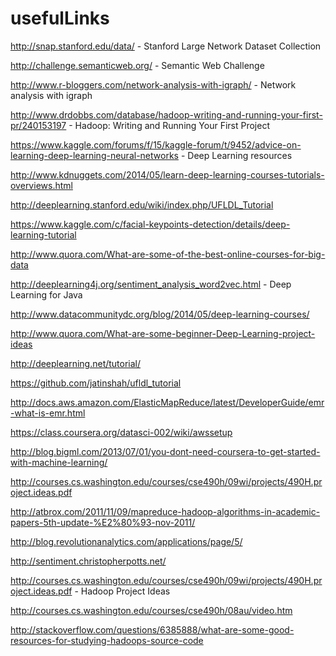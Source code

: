 # usefulLinks

http://snap.stanford.edu/data/   -   Stanford Large Network Dataset Collection

http://challenge.semanticweb.org/  - Semantic Web Challenge

http://www.r-bloggers.com/network-analysis-with-igraph/  -  Network analysis with igraph

http://www.drdobbs.com/database/hadoop-writing-and-running-your-first-pr/240153197  -  Hadoop: Writing and Running Your First Project

https://www.kaggle.com/forums/f/15/kaggle-forum/t/9452/advice-on-learning-deep-learning-neural-networks  -  Deep Learning resources

http://www.kdnuggets.com/2014/05/learn-deep-learning-courses-tutorials-overviews.html

http://deeplearning.stanford.edu/wiki/index.php/UFLDL_Tutorial

https://www.kaggle.com/c/facial-keypoints-detection/details/deep-learning-tutorial

http://www.quora.com/What-are-some-of-the-best-online-courses-for-big-data

http://deeplearning4j.org/sentiment_analysis_word2vec.html  -  Deep Learning for Java

http://www.datacommunitydc.org/blog/2014/05/deep-learning-courses/

http://www.quora.com/What-are-some-beginner-Deep-Learning-project-ideas

http://deeplearning.net/tutorial/

https://github.com/jatinshah/ufldl_tutorial

http://docs.aws.amazon.com/ElasticMapReduce/latest/DeveloperGuide/emr-what-is-emr.html

https://class.coursera.org/datasci-002/wiki/awssetup

http://blog.bigml.com/2013/07/01/you-dont-need-coursera-to-get-started-with-machine-learning/

http://courses.cs.washington.edu/courses/cse490h/09wi/projects/490H.project.ideas.pdf

http://atbrox.com/2011/11/09/mapreduce-hadoop-algorithms-in-academic-papers-5th-update-%E2%80%93-nov-2011/

http://blog.revolutionanalytics.com/applications/page/5/

http://sentiment.christopherpotts.net/

http://courses.cs.washington.edu/courses/cse490h/09wi/projects/490H.project.ideas.pdf - Hadoop Project Ideas

http://courses.cs.washington.edu/courses/cse490h/08au/video.htm

http://stackoverflow.com/questions/6385888/what-are-some-good-resources-for-studying-hadoops-source-code

